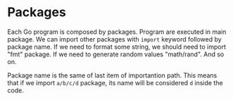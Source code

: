 # Packages

Each Go program is composed by packages. Program are executed in main package. We can import other packages with `import` keyword followed by package name. If we need to format some string, we should need to import "fmt" package. If we need to generate random values "math/rand". And so on.

Package name is the same of last item of importantion path. This means that if we import `a/b/c/d` package, its name will be considered `d` inside the code.